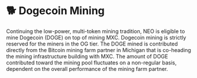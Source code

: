 # 🐕 Dogecoin Mining

Continuing the low-power, multi-token mining tradition, NEO is eligible to mine Dogecoin (DOGE) on top of mining MXC. Dogecoin mining is strictly reserved for the miners in the OG tier. The DOGE mined is contributed directly from the Bitcoin mining farm partner in Michigan that is co-heading the mining infrastructure building with MXC. The amount of DOGE contributed toward the mining pool fluctuates on a non-regular basis, dependent on the overall performance of the mining farm partner.&#x20;
